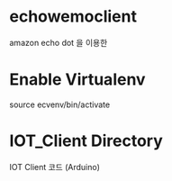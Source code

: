 # echowemoclient
amazon echo dot 을 이용한 

# Enable Virtualenv 
source ecvenv/bin/activate

# IOT_Client Directory
IOT Client 코드 (Arduino)